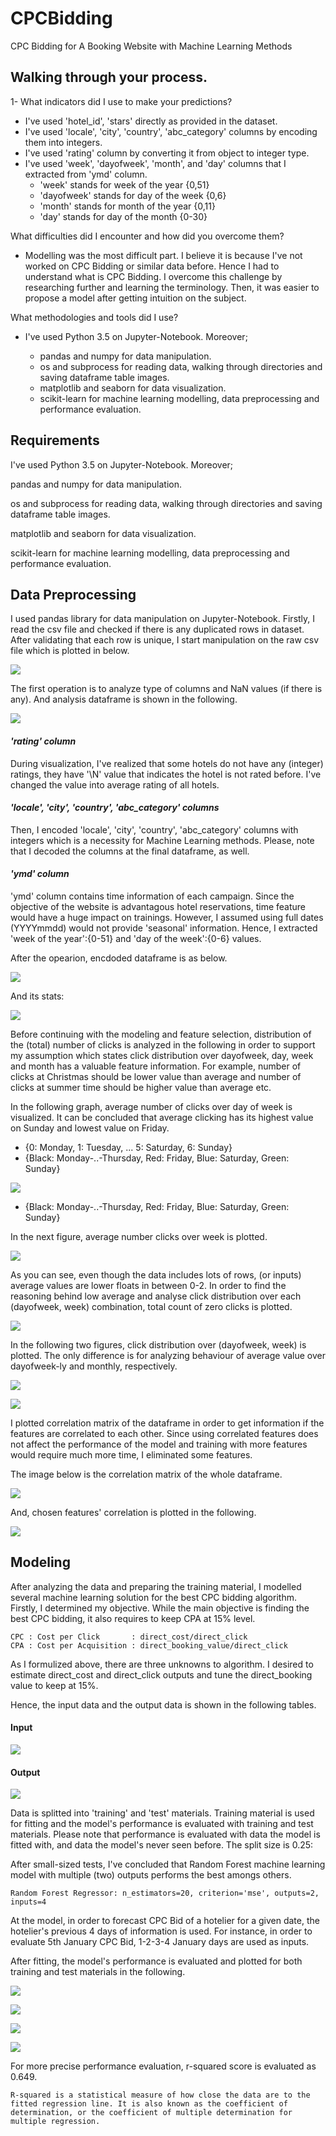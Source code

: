 # CPCBidding
CPC Bidding for A Booking Website with Machine Learning Methods

## Walking through your process.

1- What indicators did I use to make your predictions?

- I've used 'hotel_id', 'stars' directly as provided in the dataset.
- I've used 'locale', 'city', 'country', 'abc_category' columns by encoding them into integers.
- I've used 'rating' column by converting it from object to integer type.
- I've used 'week', 'dayofweek', 'month', and 'day' columns that I extracted from 'ymd' column. 
  - 'week' stands for week of the year      {0,51}
  - 'dayofweek' stands for day of the week  {0,6}
  - 'month' stands for month of the year    {0,11}
  - 'day' stands for day of the month       {0-30}

What difficulties did I encounter and how did you overcome them?

- Modelling was the most difficult part. I believe it is because I've not worked on CPC Bidding or similar data before. Hence I had to understand what is CPC Bidding. I overcome this challenge by researching further and learning the terminology. Then, it was easier to propose a model after getting intuition on the subject.

What methodologies and tools did I use?

- I've used Python 3.5 on Jupyter-Notebook. Moreover;

  - pandas and numpy for data manipulation.
  - os and subprocess for reading data, walking through directories and saving dataframe table images.
  - matplotlib and seaborn for data visualization.
  - scikit-learn for machine learning modelling, data preprocessing and performance evaluation.

## Requirements

I've used Python 3.5 on Jupyter-Notebook. Moreover;

pandas and numpy for data manipulation.

os and subprocess for reading data, walking through directories and saving dataframe table images.

matplotlib and seaborn for data visualization.

scikit-learn for machine learning modelling, data preprocessing and performance evaluation.

## Data Preprocessing

I used pandas library for data manipulation on Jupyter-Notebook. Firstly, I read the csv file and checked if there is any duplicated rows in dataset. After validating that each row is unique, I start manipulation on the raw csv file which is plotted in below.

![](/imgs/csv_table.png)

The first operation is to analyze type of columns and NaN values (if there is any). And analysis dataframe is shown in the following.

![](/imgs/type_nans.png)


#### *'rating' column*

During visualization, I've realized that some hotels do not have any (integer) ratings, they have '\N' value that indicates the hotel is not rated before. I've changed the value into average rating of all hotels.

#### *'locale', 'city', 'country', 'abc_category' columns*

Then, I encoded 'locale', 'city', 'country', 'abc_category' columns with integers which is a necessity for Machine Learning methods. Please, note that I decoded the columns at the final dataframe, as well.

#### *'ymd' column*

'ymd' column contains time information of each campaign. Since the objective of the website is advantagous hotel reservations, time feature would have a huge impact on trainings. However, I assumed using full dates (YYYYmmdd) would not provide 'seasonal' information. Hence, I extracted 'week of the year':{0-51} and 'day of the week':{0-6} values.

After the opearion, encdoded dataframe is as below.

![](/imgs/encoded_csv.png)

And its stats:

![](/imgs/encoded_csv_stats.png)

Before continuing with the modeling and feature selection, distribution of the (total) number of clicks is analyzed in the following in order to support my assumption which states click distribution over dayofweek, day, week and month has a valuable feature information. For example, number of clicks at Christmas should be lower value than average and number of clicks at summer time should be higher value than average etc.

In the following graph, average number of clicks over day of week is visualized. It can be concluded that average clicking has its highest value on Sunday and lowest value on Friday.
  - {0: Monday, 1: Tuesday, ... 5: Saturday, 6: Sunday}
  - {Black: Monday-..-Thursday, Red: Friday, Blue: Saturday, Green: Sunday}
  
![](/imgs/clicks_dayofweek.png)   
  - {Black: Monday-..-Thursday, Red: Friday, Blue: Saturday, Green: Sunday}

In the next figure, average number clicks over week is plotted. 

![](/imgs/clicks_week.png)

As you can see, even though the data includes lots of rows, (or inputs) average values are lower floats in between 0-2. In order to find the reasoning behind low average and analyse click distribution over each (dayofweek, week) combination, total count of zero clicks is plotted.

![](/imgs/zero_clicks.png)

In the following two figures, click distribution over (dayofweek, week) is plotted. The only difference is for analyzing behaviour of average value over dayofweek-ly and monthly, respectively.

![](/imgs/clicks_dayofweekly.png)

![](/imgs/clicks_monthly.png)


I plotted correlation matrix of the dataframe in order to get information if the features are correlated to each other. Since using correlated features does not affect the performance of the model and training with more features would require much more time, I eliminated some features.

The image below is the correlation matrix of the whole dataframe.

![](/imgs/corr_all_cols.png)

And, chosen features' correlation is plotted in the following.

![](/imgs/corr_features.png)

## Modeling

After analyzing the data and preparing the training material, I modelled several machine learning solution for the best CPC bidding algorithm. Firstly, I determined my objective. While the main objective is finding the best CPC bidding, it also requires to keep CPA at 15% level.

    CPC : Cost per Click       : direct_cost/direct_click
    CPA : Cost per Acquisition : direct_booking_value/direct_click

As I formulized above, there are three unknowns to algorithm. I desired to estimate direct_cost and direct_click outputs and tune the direct_booking value to keep at 15%.

Hence, the input data and the output data is shown in the following tables.

#### Input

![](/imgs/features.png)

#### Output

![](/imgs/outputs.png)

Data is splitted into 'training' and 'test' materials. Training material is used for fitting and the model's performance is evaluated with training and test materials. Please note that performance is evaluated with data the model is fitted with, and data the model's never seen before. The split size is 0.25:

After small-sized tests, I've concluded that Random Forest machine learning model with multiple (two) outputs performs the best amongs others.

    Random Forest Regressor: n_estimators=20, criterion='mse', outputs=2, inputs=4

At the model, in order to forecast CPC Bid of a hotelier for a given date, the hotelier's previous 4 days of information is used. For instance, in order to evaluate 5th January CPC Bid, 1-2-3-4 January days are used as inputs.

After fitting, the model's performance is evaluated and plotted for both training and test materials in the following.

![](/imgs/direct_clicks_training.png)

![](/imgs/direct_clicks_test.png)

![](/imgs/direct_cost_training.png)

![](/imgs/direct_cost_test.png)

For more precise performance evaluation, r-squared score is evaluated as 0.649.

    R-squared is a statistical measure of how close the data are to the fitted regression line. It is also known as the coefficient of determination, or the coefficient of multiple determination for multiple regression.

